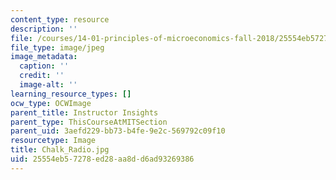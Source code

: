 ```yaml
---
content_type: resource
description: ''
file: /courses/14-01-principles-of-microeconomics-fall-2018/25554eb57278ed28aa8dd6ad93269386_Chalk_Radio.jpg
file_type: image/jpeg
image_metadata:
  caption: ''
  credit: ''
  image-alt: ''
learning_resource_types: []
ocw_type: OCWImage
parent_title: Instructor Insights
parent_type: ThisCourseAtMITSection
parent_uid: 3aefd229-bb73-b4fe-9e2c-569792c09f10
resourcetype: Image
title: Chalk_Radio.jpg
uid: 25554eb5-7278-ed28-aa8d-d6ad93269386
---
```

